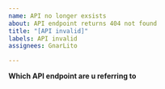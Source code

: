 ```yaml
---
name: API no longer exsists
about: API endpoint returns 404 not found
title: "[API invalid]"
labels: API invalid
assignees: GnarLito

---
```


**Which API endpoint are u referring to**
